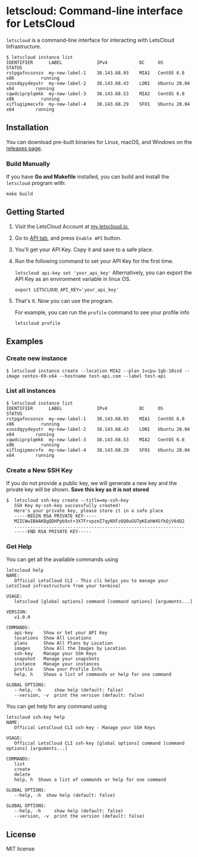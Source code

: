 # letscloud: Command-line interface for LetsCloud

`letscloud` is a command-line interface for interacting with LetsCloud Infrastructure.

```
$ letscloud instance list
IDENTIFIER      LABEL             IPv4            DC     OS                      STATUS
rstpgafocoznzx  my-new-label-1    38.143.68.93    MIA1   CentOS 6.8 x86          running
xzosdqyydeyutr  my-new-label-2    38.143.68.43    LON1   Ubuntu 20.04 x64        running
cqwdciprplqmkk  my-new-label-3    38.143.68.53    MIA2   CentOS 6.8 x86          running
xiflugipmecvfo  my-new-label-4    38.143.68.29    SFO1   Ubuntu 20.04 x64        running
```

## Installation

You can download pre-built binaries for Linux, macOS, and Windows on
the [releases page](https://github.com/letscloud-community/letscloud-cli/releases).

### Build Manually

If you have **Go and Makefile** installed, you can build and install the `letscloud` program with:

    make build
    
## Getting Started

1. Visit the LetsCloud Account at [my.letscloud.io](https://my.letscloud.io),

2. Go to [API tab](https://my.letscloud.io/profile/client-api), and press `Enable API` button.

3. You'll get your API Key. Copy it and save to a safe place.

4. Run the following command to set your API Key for the first time.

   `letscloud api-key set 'your_api_key'`
   Alternatively, you can export the API Key as an environment variable in linux OS.
   
   `export LETSCLOUD_API_KEY='your_api_key'`
    
5. That's it. Now you can use the program.

   For example, you can run the `profile` command to see your profile info
   
   `letscloud profile`
    
## Examples

### Create new instance

```
$ letscloud instance create --location MIA2 --plan 1vcpu-1gb-10ssd --image centos-69-x64 --hostname test-api.com --label test-api 
```

### List all instances

```
$ letscloud instance list
IDENTIFIER      LABEL             IPv4            DC     OS                      STATUS
rstpgafocoznzx  my-new-label-1    38.143.68.93    MIA1   CentOS 6.8 x86          running
xzosdqyydeyutr  my-new-label-2    38.143.68.43    LON1   Ubuntu 20.04 x64        running
cqwdciprplqmkk  my-new-label-3    38.143.68.53    MIA2   CentOS 6.8 x86          running
xiflugipmecvfo  my-new-label-4    38.143.68.29    SFO1   Ubuntu 20.04 x64        running
```

### Create a New SSH Key

If you do not provide a public key, we will generate a new key and the private key will be shown. **Save this key as it is not stored**
```
$  letscloud ssh-key create --title=my-ssh-key
   SSH Key my-ssh-key successfully created!
   Here's your private key, please store it in a safe place
   -----BEGIN RSA PRIVATE KEY-----
   MIICWwIBAAKBgQDHPpb9xt+3X7FrvpzeZ7qyNXFz6Q0uGU7pKEahW4SfkQjV6dQ2
   ................................................................
   -----END RSA PRIVATE KEY-----
```

### Get Help

You can get all the available commands using

```shell script
letscloud help
NAME:
   Official LetsCloud CLI - This cli helps you to manage your LetsCloud infrastructure from your terminal

USAGE:
   letscloud [global options] command [command options] [arguments...]

VERSION:
   v1.0.0

COMMANDS:
   api-key    Show or Set your API Key
   locations  Show All Locations
   plans      Show All Plans by Location
   images     Show All the Images by Location
   ssh-key    Manage your SSH Keys
   snapshot   Manage your snapshots
   instance   Manage your instances
   profile    Show your Profile Info
   help, h    Shows a list of commands or help for one command

GLOBAL OPTIONS:
   --help, -h     show help (default: false)
   --version, -v  print the version (default: false)
```

You can get help for any command using

```shell script
letscloud ssh-key help
NAME:
   Official LetsCloud CLI ssh-key - Manage your SSH Keys

USAGE:
   Official LetsCloud CLI ssh-key [global options] command [command options] [arguments...]

COMMANDS:
   list
   create
   delete
   help, h  Shows a list of commands or help for one command

GLOBAL OPTIONS:
   --help, -h  show help (default: false)

GLOBAL OPTIONS:
   --help, -h     show help (default: false)
   --version, -v  print the version (default: false)
```

## License

MIT license